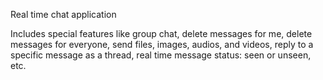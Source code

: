 Real time chat application

Includes special features like group chat, delete messages for me, delete messages for everyone, send files, images, audios, and videos, reply to a specific message as a thread, real time message status: seen or unseen, etc.

